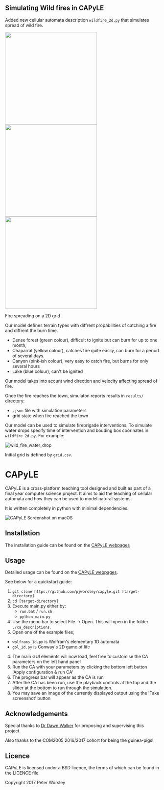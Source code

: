 ## Simulating Wild fires in CAPyLE

Added new cellular automata description `wildfire_2d.py` that simulates spread of wild fire.

<div display="flex" flex-direction="row" >
<img src="https://user-images.githubusercontent.com/38562250/213926036-304e2eed-466c-458a-91dd-854516da1c14.png" width="300" height="300"/>
<img src="https://user-images.githubusercontent.com/38562250/213926267-316b8127-7599-4080-a4b9-7477bae909ba.png" width="300" height="300"/>
<img src="https://user-images.githubusercontent.com/38562250/213926272-22c108da-c060-4a0c-9d26-f246c68ae311.png" width="300" height="300"/>
</div>

Fire spreading on a 2D grid

Our model defines terrain types with diffrent propabilities of catching a fire and diffrent the burn time.

- Dense forest (green colour), difficult to ignite but can burn for up to one month, 
- Chaparral (yellow colour), catches fire quite easily, can burn for a period of several days.
- Canyon (pink-ish colour), very easy to catch fire, but burns for only several hours
- Lake (blue colour), can't be ignited


Our model takes into acount wind direction and velocity affecting spread of fire.

Once the fire reaches the town, simulaton reports results in `results/` directory: 
- `.json` file with simulation parameters
- grid state when fire reached the town

Our model can be used to simulate firebrigade interventions. To simulate water drops specify time of intervention and bouding box coorinates in `wildfire_2d.py`. For example:

![wild_fire_water_drop](https://user-images.githubusercontent.com/38562250/213927046-4d687bd9-9a4a-4b3d-9906-b34a63a63afb.png)

Initial grid is defined by `grid.csv`.

# CAPyLE
CAPyLE is a cross-platform teaching tool designed and built as part of a final year computer science project. It aims to aid the teaching of cellular automata and how they can be used to model natural systems.

It is written completely in python with minimal dependencies.

![CAPyLE Screenshot on macOS](http://pjworsley.github.io/capyle/sample.png)

## Installation
The installation guide can be found on the [CAPyLE webpages](http://pjworsley.github.io/capyle/installationguide.html)

## Usage
Detailed usage can be found on the [CAPyLE webpages](http://pjworsley.github.io/capyle/).

See below for a quickstart guide:

1. `git clone https://github.com/pjworsley/capyle.git [target-directory]`
2. `cd [target-directory]`
3. Execute main.py either by:
    * `run.bat` / `run.sh`
    * `python main.py`
2. Use the menu bar to select File -> Open. This will open in the folder `./ca_descriptions`.
3. Open one of the example files;
  - `wolframs_1d.py` is Wolfram's elementary 1D automata
  - `gol_2d.py` is Conway's 2D game of life
4. The main GUI elements will now load, feel free to customise the CA parameters on the left hand panel
5. Run the CA with your parameters by clicking the bottom left button 'Apply configuration & run CA'
6. The progress bar will appear as the CA is run
7. After the CA has been run, use the playback controls at the top and the slider at the bottom to run through the simulation.
8. You may save an image of the currently displayed output using the 'Take screenshot' button

## Acknowledgements
Special thanks to [Dr Dawn Walker](http://staffwww.dcs.shef.ac.uk/people/D.Walker/) for proposing and supervising this project.

Also thanks to the COM2005 2016/2017 cohort for being the guinea-pigs!

## Licence
CAPyLE is licensed under a BSD licence, the terms of which can be found in the LICENCE file.

Copyright 2017 Peter Worsley
